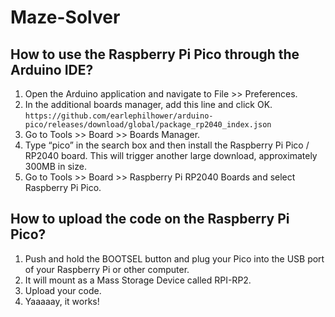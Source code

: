 # Maze-Solver

## How to use the Raspberry Pi Pico through the Arduino IDE? 

1. Open the Arduino application and navigate to File >> Preferences.
2. In the additional boards manager, add this line and click OK. 
    `https://github.com/earlephilhower/arduino-pico/releases/download/global/package_rp2040_index.json`
3. Go to Tools >>  Board >> Boards Manager. 
4. Type “pico” in the search box and then install the Raspberry Pi Pico / RP2040 board. This will trigger another large download, approximately 300MB in size. 
5.  Go to Tools >> Board >> Raspberry Pi RP2040 Boards and select Raspberry Pi Pico.

## How to upload the code on the Raspberry Pi Pico?
1. Push and hold the BOOTSEL button and plug your Pico into the USB port of your Raspberry Pi or other computer.
2. It will mount as a Mass Storage Device called RPI-RP2.
3. Upload your code.
4. Yaaaaay, it works!
